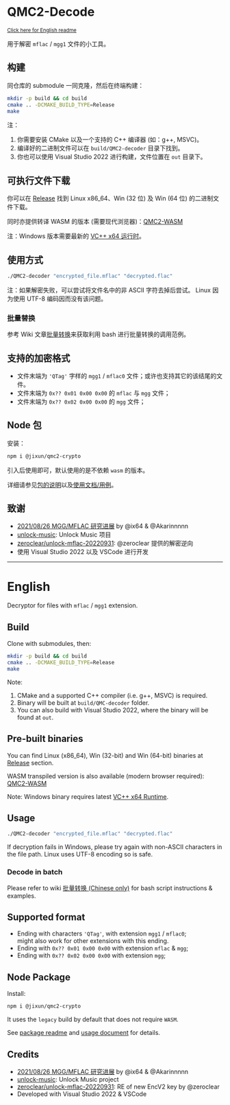 ﻿# QMC2-Decode

<small><a href="#english">Click here for English readme</a></small>

用于解密 `mflac` / `mgg1` 文件的小工具。

## 构建

同仓库的 submodule 一同克隆，然后在终端构建：

```sh
mkdir -p build && cd build
cmake .. -DCMAKE_BUILD_TYPE=Release
make
```

注：

1. 你需要安装 CMake 以及一个支持的 C++ 编译器 (如：g++, MSVC)。
2. 编译好的二进制文件可以在 `build/QMC2-decoder` 目录下找到。
3. 你也可以使用 Visual Studio 2022 进行构建，文件位置在 `out` 目录下。

## 可执行文件下载

你可以在 [Release][latest_release] 找到
Linux x86_64、Win (32 位) 及 Win (64 位) 的二进制文件下载。

同时亦提供转译 WASM 的版本 (需要现代浏览器)：[QMC2-WASM][qmc2_wasm]

注：Windows 版本需要最新的 [VC++ x64 运行时][vs2022_runtime]。

## 使用方式

```sh
./QMC2-decoder "encrypted_file.mflac" "decrypted.flac"
```

注：如果解密失败，可以尝试将文件名中的非 ASCII 字符去掉后尝试。
Linux 因为使用 UTF-8 编码因而没有该问题。

### 批量替换

参考 Wiki 文章[批量转换][wiki_batch_convert]来获取利用 bash 进行批量转换的调用范例。

## 支持的加密格式

- 文件末端为 `'QTag'` 字样的 `mgg1` / `mflac0` 文件；或许也支持其它的该结尾的文件。
- 文件末端为 `0x?? 0x01 0x00 0x00` 的 `mflac` 与 `mgg` 文件；
- 文件末端为 `0x?? 0x02 0x00 0x00` 的 `mgg` 文件；

## Node 包

安装：

```sh
npm i @jixun/qmc2-crypto
```

引入后使用即可，默认使用的是不依赖 `wasm` 的版本。

详细请参见[包的说明][npm_readme]以及[使用文档/用例][npm_usage]。

## 致谢

- [2021/08/26 MGG/MFLAC 研究进展][research] by @ix64 & @Akarinnnnn
- [unlock-music][unlock-music]: Unlock Music 项目
- [zeroclear/unlock-mflac-20220931][zeroclear_unlock_mflac]: @zeroclear 提供的解密逆向
- 使用 Visual Studio 2022 以及 VSCode 进行开发

---

# English

Decryptor for files with `mflac` / `mgg1` extension.

## Build

Clone with submodules, then:

```bash
mkdir -p build && cd build
cmake .. -DCMAKE_BUILD_TYPE=Release
make
```

Note:

1. CMake and a supported C++ compiler (i.e. g++, MSVC) is required.
2. Binary will be built at `build/QMC-decoder` folder.
3. You can also build with Visual Studio 2022, where the binary will be found at `out`.

## Pre-built binaries

You can find Linux (x86_64), Win (32-bit) and Win (64-bit) binaries
at [Release][latest_release] section.

WASM transpiled version is also available (modern browser required):
[QMC2-WASM][qmc2_wasm]

Note: Windows binary requires latest [VC++ x64 Runtime][vs2022_runtime].

## Usage

```sh
./QMC2-decoder "encrypted_file.mflac" "decrypted.flac"
```

If decryption fails in Windows, please try again with non-ASCII
characters in the file path. Linux uses UTF-8 encoding so is safe.

### Decode in batch

Please refer to wiki [批量转换 (Chinese only)][wiki_batch_convert] for bash script instructions & examples.

## Supported format

- Ending with characters `'QTag'`, with extension `mgg1` / `mflac0`;  
  might also work for other extensions with this ending.
- Ending with `0x?? 0x01 0x00 0x00` with extension `mflac` & `mgg`;
- Ending with `0x?? 0x02 0x00 0x00` with extension `mgg`;

## Node Package

Install:

```sh
npm i @jixun/qmc2-crypto
```

It uses the `legacy` build by default that does not require `WASM`.

See [package readme][npm_readme] and [usage document][npm_usage] for details.

## Credits

- [2021/08/26 MGG/MFLAC 研究进展][research] by @ix64 & @Akarinnnnn
- [unlock-music][unlock-music]: Unlock Music project
- [zeroclear/unlock-mflac-20220931][zeroclear_unlock_mflac]: RE of new EncV2 key by @zeroclear
- Developed with Visual Studio 2022 & VSCode

[research]: https://gist.github.com/ix64/bcd72c151f21e1b050c9cc52d6ff27d5
[qmc2_wasm]: https://jixunmoe.github.io/qmc2/
[unlock-music]: https://github.com/unlock-music/unlock-music
[latest_release]: https://github.com/jixunmoe/qmc2/releases/latest
[vs2022_runtime]: https://aka.ms/vs/17/release/vc_redist.x64.exe
[npm_readme]: https://github.com/jixunmoe/qmc2/tree/main/QMC2-wasm/npm
[npm_usage]: https://jixunmoe.github.io/qmc2/source.html
[zeroclear_unlock_mflac]: https://github.com/zeroclear/unlock-mflac-20220931
[wiki_batch_convert]: https://github.com/jixunmoe/qmc2/wiki/批量转换
